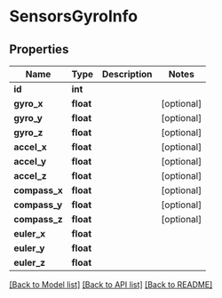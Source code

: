 # SensorsGyroInfo

## Properties
Name | Type | Description | Notes
------------ | ------------- | ------------- | -------------
**id** | **int** |  | 
**gyro_x** | **float** |  | [optional] 
**gyro_y** | **float** |  | [optional] 
**gyro_z** | **float** |  | [optional] 
**accel_x** | **float** |  | [optional] 
**accel_y** | **float** |  | [optional] 
**accel_z** | **float** |  | [optional] 
**compass_x** | **float** |  | [optional] 
**compass_y** | **float** |  | [optional] 
**compass_z** | **float** |  | [optional] 
**euler_x** | **float** |  | 
**euler_y** | **float** |  | 
**euler_z** | **float** |  | 

[[Back to Model list]](../README.md#documentation-for-models) [[Back to API list]](../README.md#documentation-for-api-endpoints) [[Back to README]](../README.md)



